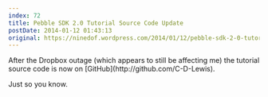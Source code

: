 ```yaml
---
index: 72
title: Pebble SDK 2.0 Tutorial Source Code Update
postDate: 2014-01-12 01:43:13
original: https://ninedof.wordpress.com/2014/01/12/pebble-sdk-2-0-tutorial-source-code-update/
---
```


<p>After the Dropbox outage (which appears to still be affecting me) the tutorial source code is now on [GitHub](http://github.com/C-D-Lewis).</p><p>Just so you know.</p>
